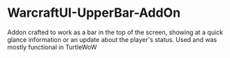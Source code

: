 # WarcraftUI-UpperBar-AddOn
Addon crafted to work as a bar in the top of the screen, showing at a quick glance information or an update about the player's status. Used and was mostly functional in TurtleWoW
